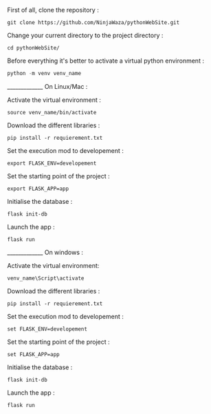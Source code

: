 First of all, clone the repository :
```git clone https://github.com/NinjaWaza/pythonWebSite.git
git clone https://github.com/NinjaWaza/pythonWebSite.git
```

Change your current directory to the project directory :
```cd pythonWebSite/
cd pythonWebSite/
```

Before everything it's better to activate a virtual python environment :
```python -m venv venv_name
python -m venv venv_name
```

_____________ On Linux/Mac :

Activate the virtual environment :
```source venv_name/bin/activate
source venv_name/bin/activate
```

Download the different libraries :
```pip install -r requierement.txt
pip install -r requierement.txt
```

Set the execution mod to developement :
```export FLASK_ENV=developement
export FLASK_ENV=developement
```

Set the starting point of the project :
```export FLASK_APP=app
export FLASK_APP=app
```

Initialise the database :
```flask init-db
flask init-db
```

Launch the app :
```flask run
flask run
```

_____________ On windows :

Activate the virtual environment:
```venv_name\Script\activate
venv_name\Script\activate
```

Download the different libraries :
```pip install -r requierement.txt
pip install -r requierement.txt
```

Set the execution mod to developement :
```set FLASK_ENV=developement
set FLASK_ENV=developement
```

Set the starting point of the project :
```set FLASK_APP=app
set FLASK_APP=app
```

Initialise the database :
```flask init-db
flask init-db
```

Launch the app :
```flask run
flask run
```